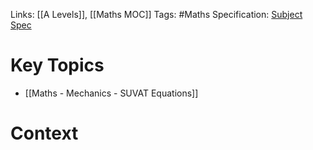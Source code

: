 Links: [[A Levels]], [[Maths MOC]] 
Tags: #Maths 
Specification: [Subject Spec]()
# Key Topics
- [[Maths - Mechanics - SUVAT Equations]]
# Context